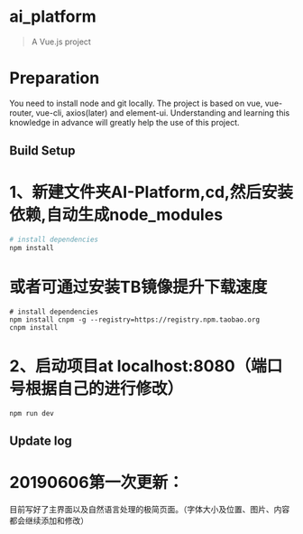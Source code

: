 # ai_platform

> A Vue.js project

# Preparation
You need to install node and git locally. The project is based on vue, vue-router, vue-cli, axios(later) and element-ui. Understanding and learning this knowledge in advance will greatly help the use of this project.

## Build Setup

# 1、新建文件夹AI-Platform,cd,然后安装依赖,自动生成node_modules
``` bash
# install dependencies
npm install
```
# 或者可通过安装TB镜像提升下载速度
``` 
# install dependencies
npm install cnpm -g --registry=https://registry.npm.taobao.org
cnpm install
```
# 2、启动项目at localhost:8080（端口号根据自己的进行修改）
``` 
npm run dev
```

## Update log

# 20190606第一次更新：
目前写好了主界面以及自然语言处理的极简页面。（字体大小及位置、图片、内容都会继续添加和修改）


